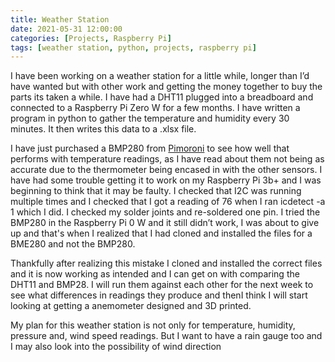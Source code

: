 ```yaml
---
title: Weather Station
date: 2021-05-31 12:00:00
categories: [Projects, Raspberry Pi]
tags: [weather station, python, projects, raspberry pi]
---
```


I have been working on a weather station for a little while, longer than I’d have wanted but with other work and getting the money together to buy the parts its taken a while. I have had a DHT11 plugged into a breadboard and connected to a Raspberry Pi Zero W for a few months. I have written a program in python to gather the temperature and humidity every 30 minutes. It then writes this data to a .xlsx file.

I have just purchased a BMP280 from [Pimoroni](https://shop.pimoroni.com/products/bmp280-breakout-temperature-pressure-altitude-sensor?variant=15383480336467) to see how well that performs with temperature readings, as I have read about them not being as accurate due to the thermometer being encased in with the other sensors. I have had some trouble getting it to work on my Raspberry Pi 3b+ and I was beginning to think that it may be faulty. I checked that I2C was running multiple times and I checked that I got a reading of 76 when I ran icdetect -a 1 which I did. I checked my solder joints and re-soldered one pin. I tried the BMP280 in the Raspberry Pi 0 W and it still didn’t work, I was about to give up and that's when I realized that I had cloned and installed the files for a BME280 and not the BMP280.

Thankfully after realizing this mistake I cloned and installed the correct files and it is now working as intended and I can get on with comparing the DHT11 and BMP28. I will run them against each other for the next week to see what differences in readings they produce and thenI think I will start looking at getting a anemometer designed and 3D printed.

My plan for this weather station is not only for temperature, humidity, pressure and, wind speed readings. But I want to have a rain gauge too and I may also look into the possibility of wind direction